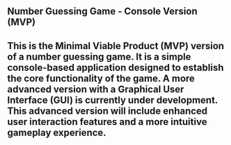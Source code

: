 Number Guessing Game - Console Version (MVP)
---------------------------------------------------------
This is the Minimal Viable Product (MVP) version of a number guessing game.
It is a simple console-based application designed to establish the core functionality of the game.
A more advanced version with a Graphical User Interface (GUI) is currently under development.
This advanced version will include enhanced user interaction features and a more intuitive gameplay experience.
---------------------------------------------------------